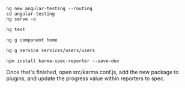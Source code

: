 ```
ng new angular-testing --routing
cd angular-testing
ng serve -o
```

```
ng test
```

```
ng g component home
```

```
ng g service services/users/users
```

```
npm install karma-spec-reporter --save-dev
```

Once that's finished, open src/karma.conf.js, add the new package to plugins, and update the progress value within reporters to spec.
